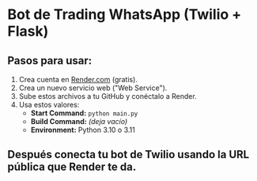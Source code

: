 
# Bot de Trading WhatsApp (Twilio + Flask)

## Pasos para usar:

1. Crea cuenta en [Render.com](https://render.com) (gratis).
2. Crea un nuevo servicio web ("Web Service").
3. Sube estos archivos a tu GitHub y conéctalo a Render.
4. Usa estos valores:
   - **Start Command:** `python main.py`
   - **Build Command:** *(deja vacío)*
   - **Environment:** Python 3.10 o 3.11

## Después conecta tu bot de Twilio usando la URL pública que Render te da.
